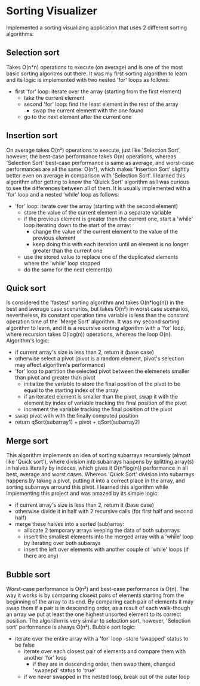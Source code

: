 # Sorting Visualizer

Implemented a sorting visualizing application that uses 2 different sorting algorithms:

## Selection sort
Takes O(n*n) operations to execute (on average) and is one of the most basic sorting algoritms out there. It was my first sorting algorithm to learn and its logic is implemented with two nested 'for' loops as follows:

- first 'for' loop: iterate over the array (starting from the first element)
    - take the current element 
    - second 'for' loop: find the least element in the rest of the array
        - swap the current element with the one found
    - go to the next element after the current one

## Insertion sort
On average takes O(n²) operations to execute, just like 'Selection Sort', however, the best-case performance takes O(n) operations, whereas 'Selection Sort' best-case performance is same as average, and worst-case performances are all the same: O(n²), which makes 'Insertion Sort' slightly better even on average in comparison with 'Selection Sort'. I learned this algorithm after getting to know the 'Qiuick Sort' algorithm as I was curious to see the differences between all of them. It is usually implemented with a 'for' loop and a nested 'while' loop as follows:

- 'for' loop: iterate over the array (starting with the second element)
    - store the value of the current element in a separate variable
    - if the previous element is greater then the current one, start a 'while' loop iterating down to the start of the array:
        - change the value of the current element to the value of the previous element
        - keep doing this with each iteration until an element is no longer greater than the current one
    - use the stored value to replace one of the duplicated elements where the 'while' loop stopped
    - do the same for the next element(s)

## Quick sort
Is considered the 'fastest' sorting algorithm and takes O(n*log(n)) in the best and average case scenarios, but takes O(n²) in worst case scenarios, nevertheless, its constant operation time variable is less than the constant operation time of the 'Merge Sort' algorithm. It was my second sorting algorithm to learn, and it is a recursive sorting algorithm with a 'for' loop, where recursion takes O(log(n)) operations, whereas the loop O(n). Algorithm's logic:

- if current array's size is less than 2, return it (base case)
- otherwise select a pivot (pivot is a random element, pivot's selection may affect algorithm's performance)
- 'for' loop to partition the selected pivot between the elemenets smaller than pivot and greater than pivot
    - initialize the variable to store the final position of the pivot to be equal to the starting index of the array
    - if an iterated element is smaller than the pivot, swap it with the element by index of variable tracking the final position of the pivot
    - increment the variable tracking the final position of the pivot
- swap pivot with with the finally computed position
- return qSort(subarray1) + pivot + qSort(subarray2)

## Merge sort
This algorithm implements an idea of sorting subarrays recursively (almost like 'Quick sort'), where division into subarrays happens by splitting array(s) in halves literally by indeces, which gives it O(n*log(n)) performance in all best, average and worst cases. Whereas 'Quick Sort' division into subarrays happens by taking a pivot, putting it into a correct place in the array, and sorting subarrays arround this pivot. I learned this algorithm while implementing this project and was amazed by its simple logic:

- if current array's size is less than 2, return it (base case)
- otherwise divide it in half with 2 recursive calls (for first half and second half)
- merge these halves into a sorted (sub)array:
    - allocate 2 temporary arrays keeping the data of both subarrays
    - insert the smallest elements into the merged array with a 'while' loop by iterating over both subarays
    - insert the left over elements with another couple of 'while' loops (if there are any)

## Bubble sort
Worst-case performance is O(n²) and best-case performance is O(n). The way it works is by comparing closest pairs of elements starting from the beginning of the array to its end. By comparing each pair of elements it may swap them if a pair is in descending order, as a result of each walk-though an array we put at least the one highest unsorted element to its correct position. The algorithm is very similar to selection sort, however, 'Selection sort' performance is always O(n²). Bubble sort logic:

- iterate over the entire array with a 'for' loop
    -store 'swapped' status to be false
    - iterate over each closest pair of elements and compare them with another 'for' loop
        - if they are in descending order, then swap them, changed 'swapepd' status to 'true'
    - if we never swapped in the nested loop, break out of the outer loop